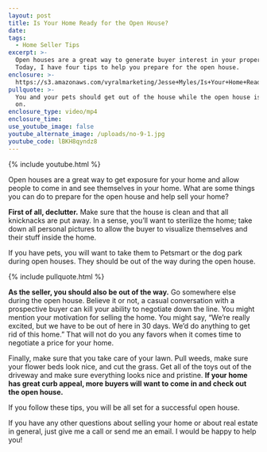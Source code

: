 ```yaml
---
layout: post
title: Is Your Home Ready for the Open House?
date:
tags:
  - Home Seller Tips
excerpt: >-
  Open houses are a great way to generate buyer interest in your property.
  Today, I have four tips to help you prepare for the open house.
enclosure: >-
  https://s3.amazonaws.com/vyralmarketing/Jesse+Myles/Is+Your+Home+Ready+for+the+Open+House%253F.mp4
pullquote: >-
  You and your pets should get out of the house while the open house is going
  on.
enclosure_type: video/mp4
enclosure_time:
use_youtube_image: false
youtube_alternate_image: /uploads/no-9-1.jpg
youtube_code: lBKH8qyndz8
---
```


{% include youtube.html %}

Open houses are a great way to get exposure for your home and allow people to come in and see themselves in your home. What are some things you can do to prepare for the open house and help sell your home?&nbsp;

**First of all, declutter.** Make sure that the house is clean and that all knicknacks are put away. In a sense, you’ll want to sterilize the home; take down all personal pictures to allow the buyer to visualize themselves and their stuff inside the home.&nbsp;

If you have pets, you will want to take them to Petsmart or the dog park during open houses. They should be out of the way during the open house.&nbsp;

{% include pullquote.html %}

**As the seller, you should also be out of the way.** Go somewhere else during the open house. Believe it or not, a casual conversation with a prospective buyer can kill your ability to negotiate down the line. You might mention your motivation for selling the home. You might say, “We’re really excited, but we have to be out of here in 30 days. We’d do anything to get rid of this home.” That will not do you any favors when it comes time to negotiate a price for your home.&nbsp;

Finally, make sure that you take care of your lawn. Pull weeds, make sure your flower beds look nice, and cut the grass. Get all of the toys out of the driveway and make sure everything looks nice and pristine. **If your home has great curb appeal, more buyers will want to come in and check out the open house.**&nbsp;

If you follow these tips, you will be all set for a successful open house.

If you have any other questions about selling your home or about real estate in general, just give me a call or send me an email. I would be happy to help you!<br>&nbsp;